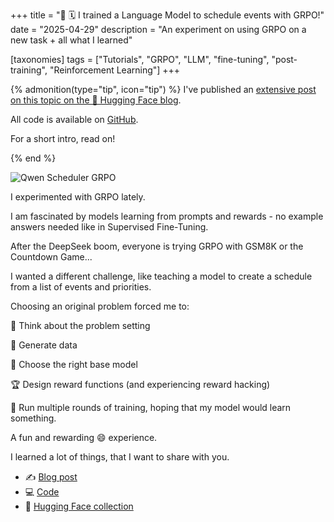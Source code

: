 +++
title = "👑 🗓️ I trained a Language Model to schedule events with GRPO!"
date = "2025-04-29"
description = "An experiment on using GRPO on a new task + all what I learned"

[taxonomies]
tags = ["Tutorials", "GRPO", "LLM", "fine-tuning", "post-training", "Reinforcement Learning"]
+++

{% admonition(type="tip", icon="tip") %}
I've published an [extensive post on this topic on the 🤗 Hugging Face blog](https://huggingface.co/blog/anakin87/qwen-scheduler-grpo).

All code is available on [GitHub](https://github.com/anakin87/qwen-scheduler-grpo).

For a short intro, read on!

{% end %}


<!-- toc -->

![Qwen Scheduler GRPO](qwen_scheduler_grpo.gif)

I experimented with GRPO lately.

I am fascinated by models learning from prompts and rewards - no example answers needed like in Supervised Fine-Tuning.

After the DeepSeek boom, everyone is trying GRPO with GSM8K or the Countdown Game...

I wanted a different challenge, like teaching a model to create a schedule from a list of events and priorities.

Choosing an original problem forced me to:

🤔 Think about the problem setting

🧬 Generate data 

🤏 Choose the right base model

🏆 Design reward functions (and experiencing reward hacking) 

🔄 Run multiple rounds of training, hoping that my model would learn something.

A fun and rewarding 😄 experience.

I learned a lot of things, that I want to share with you.

- ✍️ [Blog post](https://huggingface.co/blog/anakin87/qwen-scheduler-grpo)
- 💻 [Code](https://github.com/anakin87/qwen-scheduler-grpo)
- 🤗 [Hugging Face collection](https://huggingface.co/collections/anakin87/qwen-scheduler-grpo-680bcc583e817390525a8837)





